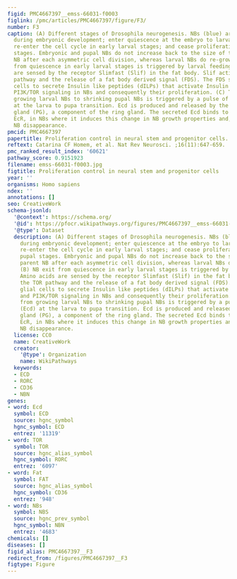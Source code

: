 ```yaml
---
figid: PMC4667397__emss-66031-f0003
figlink: /pmc/articles/PMC4667397/figure/F3/
number: F3
caption: (A) Different stages of Drosophila neurogenesis. NBs (blue) are generated
  during embryonic development; enter quiescence at the embryo to larva transition;
  re-enter the cell cycle in early larval stages; and cease proliferating during pupal
  stages. Embryonic and pupal NBs do not increase back to the size of their parent
  NB after each asymmetric cell division, whereas larval NBs do re-grow. (B) NB exit
  from quiescence in early larval stages is triggered by larval feeding. Amino acids
  are sensed by the receptor Slimfast (Slif) in the fat body. Slif activates the TOR
  pathway and the release of a fat body derived signal (FDS). The FDS stimulates glial
  cells to secrete Insulin like peptides (dILPs) that activate Insulin signaling and
  PI3K/TOR signaling in NBs and consequently their proliferation. (C) The switch from
  growing larval NBs to shrinking pupal NBs is triggered by a pulse of Ecdysone (Ecd)
  at the larva to pupa transition. Ecd is produced and released by the prothoracic
  gland (PG), a component of the ring gland. The secreted Ecd binds to its receptor,
  EcR, in NBs where it induces this change in NB growth properties and, ultimately,
  NB disappearance.
pmcid: PMC4667397
papertitle: Proliferation control in neural stem and progenitor cells.
reftext: Catarina CF Homem, et al. Nat Rev Neurosci. ;16(11):647-659.
pmc_ranked_result_index: '60621'
pathway_score: 0.9151923
filename: emss-66031-f0003.jpg
figtitle: Proliferation control in neural stem and progenitor cells
year: ''
organisms: Homo sapiens
ndex: ''
annotations: []
seo: CreativeWork
schema-jsonld:
  '@context': https://schema.org/
  '@id': https://pfocr.wikipathways.org/figures/PMC4667397__emss-66031-f0003.html
  '@type': Dataset
  description: (A) Different stages of Drosophila neurogenesis. NBs (blue) are generated
    during embryonic development; enter quiescence at the embryo to larva transition;
    re-enter the cell cycle in early larval stages; and cease proliferating during
    pupal stages. Embryonic and pupal NBs do not increase back to the size of their
    parent NB after each asymmetric cell division, whereas larval NBs do re-grow.
    (B) NB exit from quiescence in early larval stages is triggered by larval feeding.
    Amino acids are sensed by the receptor Slimfast (Slif) in the fat body. Slif activates
    the TOR pathway and the release of a fat body derived signal (FDS). The FDS stimulates
    glial cells to secrete Insulin like peptides (dILPs) that activate Insulin signaling
    and PI3K/TOR signaling in NBs and consequently their proliferation. (C) The switch
    from growing larval NBs to shrinking pupal NBs is triggered by a pulse of Ecdysone
    (Ecd) at the larva to pupa transition. Ecd is produced and released by the prothoracic
    gland (PG), a component of the ring gland. The secreted Ecd binds to its receptor,
    EcR, in NBs where it induces this change in NB growth properties and, ultimately,
    NB disappearance.
  license: CC0
  name: CreativeWork
  creator:
    '@type': Organization
    name: WikiPathways
  keywords:
  - ECD
  - RORC
  - CD36
  - NBN
genes:
- word: Ecd
  symbol: ECD
  source: hgnc_symbol
  hgnc_symbol: ECD
  entrez: '11319'
- word: TOR
  symbol: TOR
  source: hgnc_alias_symbol
  hgnc_symbol: RORC
  entrez: '6097'
- word: Fat
  symbol: FAT
  source: hgnc_alias_symbol
  hgnc_symbol: CD36
  entrez: '948'
- word: NBs
  symbol: NBS
  source: hgnc_prev_symbol
  hgnc_symbol: NBN
  entrez: '4683'
chemicals: []
diseases: []
figid_alias: PMC4667397__F3
redirect_from: /figures/PMC4667397__F3
figtype: Figure
---
```

